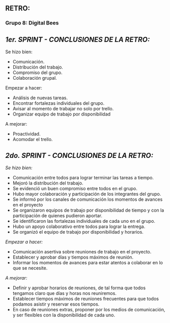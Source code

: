 ## RETRO: 
### Grupo 8: Digital Bees

## *1er. SPRINT - CONCLUSIONES DE LA RETRO:*

Se hizo bien:

- Comunicación.
- Distribución del trabajo.
- Compromiso del grupo.
- Colaboración grupal.

Empezar a hacer:

- Análisis de nuevas tareas.
- Encontrar fortalezas individuales del grupo.
- Avisar al momento de trabajar no solo por trello.
- Organizar equipo de trabajo por disponibilidad

A mejorar:

- Proactividad.
- Acomodar el trello.


## *2do. SPRINT - CONCLUSIONES DE LA RETRO:*

*_Se hizo bien:_*

- Comunicación entre todos para lograr terminar las tareas a tiempo.
- Mejoró la distribución del trabajo.
- Se evidenció un buen compromiso entre todos en el grupo.
- Hubo mayor colaboración y participación de los integrantes del grupo.
- Se informó por los canales de comunicación los momentos de avances en el proyecto
- Se organizaron equipos de trabajo por disponibilidad de tiempo y con la participación de quienes pudieron aportar.
- Se identificaron las fortalezas individuales de cada uno en el grupo.
- Hubo un apoyo colaborativo entre todos para lograr la entrega.
- Se organizó el equipo de trabajo por disponibilidad y horarios.

*_Empezar a hacer:_*

- Comunicación asertiva sobre reuniones de trabajo en el proyecto.
- Establecer y aprobar días y tiempos máximos de reunión.
- Informar los momentos de avances para estar atentos a colaborar en lo que se necesite.

*_A mejorar:_*

- Definir y aprobar horarios de reuniones, de tal forma que todos tengamos claro que días y horas nos reuniremos.
- Establecer tiempos máximos de reuniones frecuentes para que todos podamos asistir y reservar esos tiempos.
- En caso de reuniones extras, proponer por los medios de comunicación, y ser flexibles con la disponibilidad de cada uno.